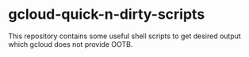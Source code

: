 # gcloud-quick-n-dirty-scripts
This repository contains some useful shell scripts to get desired output which gcloud does not provide OOTB.
